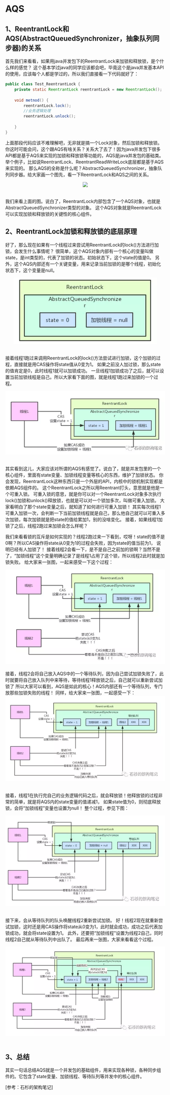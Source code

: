 # AQS

## 1、ReentrantLock和AQS(AbstractQueuedSynchronizer，抽象队列同步器)的关系

首先我们来看看，如果用java并发包下的ReentrantLock来加锁和释放锁，是个什么样的感觉？
这个基本学过java的同学应该都会吧，毕竟这个是java并发基本API的使用，应该每个人都是学过的，所以我们直接看一下代码就好了：
```java
public class Test_ReentrantLock {
    private static ReentrantLock reentrantLock = new ReentrantLock();

    void metnod() {
        reentrantLock.lock();
        //业务逻辑处理
        reentrantLock.unlock();

    }
}
```

上面那段代码应该不难理解吧，无非就是搞一个Lock对象，然后加锁和释放锁。
你这时可能会问，这个跟AQS有啥关系？关系大了去了！因为java并发包下很多API都是基于AQS来实现的加锁和释放锁等功能的，AQS是java并发包的基础类。
举个例子，比如说ReentrantLock、ReentrantReadWriteLock底层都是基于AQS来实现的。
那么AQS的全称是什么呢？AbstractQueuedSynchronizer，抽象队列同步器。给大家画一个图先，看一下ReentrantLock和AQS之间的关系。
<div align="center"> <img src="../../pics/ReentrantLock和AQS.png"/> </div><br>

我们来看上面的图。说白了，ReentrantLock内部包含了一个AQS对象，也就是AbstractQueuedSynchronizer类型的对象。
这个AQS对象就是ReentrantLock可以实现加锁和释放锁的关键性的核心组件。

## 2、ReentrantLock加锁和释放锁的底层原理

好了，那么现在如果有一个线程过来尝试用ReentrantLock的lock()方法进行加锁，会发生什么事情呢？
很简单，这个AQS对象内部有一个核心的变量叫做state，是int类型的，代表了加锁的状态。初始状态下，这个state的值是0。
另外，这个AQS内部还有一个关键变量，用来记录当前加锁的是哪个线程，初始化状态下，这个变量是null。
<div align="center"> <img src="../../pics/AQS1.png"/> </div><br>

接着线程1跑过来调用ReentrantLock的lock()方法尝试进行加锁，这个加锁的过程，直接就是用CAS操作将state值从0变为1。
如果之前没人加过锁，那么state的值肯定是0，此时线程1就可以加锁成功。
一旦线程1加锁成功了之后，就可以设置当前加锁线程是自己。所以大家看下面的图，就是线程1跑过来加锁的一个过程。
<div align="center"> <img src="../../pics/AQS2.png"/> </div><br>

其实看到这儿，大家应该对所谓的AQS有感觉了。说白了，就是并发包里的一个核心组件，里面有state变量、加锁线程变量等核心的东西，维护了加锁状态。
你会发现，ReentrantLock这种东西只是一个外层的API，内核中的锁机制实现都是依赖AQS组件的。
这个ReentrantLock之所以用Reentrant打头，意思就是他是一个可重入锁。
可重入锁的意思，就是你可以对一个ReentrantLock对象多次执行lock()加锁和unlock()释放锁，也就是可以对一个锁加多次，叫做可重入加锁。
大家看明白了那个state变量之后，就知道了如何进行可重入加锁！
其实每次线程1可重入加锁一次，会判断一下当前加锁线程就是自己，那么他自己就可以可重入多次加锁，每次加锁就是把state的值给累加1，别的没啥变化。
接着，如果线程1加锁了之后，线程2跑过来加锁会怎么样呢？

我们来看看锁的互斥是如何实现的？线程2跑过来一下看到，哎呀！state的值不是0啊？所以CAS操作将state从0变为1的过程会失败，因为state的值当前为1，
说明已经有人加锁了！
接着线程2会看一下，是不是自己之前加的锁啊？当然不是了，“加锁线程”这个变量明确记录了是线程1占用了这个锁，所以线程2此时就是加锁失败。
给大家来一张图，一起来感受一下这个过程：
<div align="center"> <img src="../../pics/AQS3.png"/> </div><br>
接着，线程2会将自己放入AQS中的一个等待队列，因为自己尝试加锁失败了，此时就要将自己放入队列中来等待，等待线程1释放锁之后，自己就可以重新尝试加锁了
所以大家可以看到，AQS是如此的核心！AQS内部还有一个等待队列，专门放那些加锁失败的线程！
同样，给大家来一张图，一起感受一下：
<div align="center"> <img src="../../pics/AQS4.png"/> </div><br>

接着，线程1在执行完自己的业务逻辑代码之后，就会释放锁！他释放锁的过程非常的简单，就是将AQS内的state变量的值递减1，
如果state值为0，则彻底释放锁，会将“加锁线程”变量也设置为null！
整个过程，参见下图：
<div align="center"> <img src="../../pics/AQS5.png"/> </div><br>

接下来，会从等待队列的队头唤醒线程2重新尝试加锁。
好！线程2现在就重新尝试加锁，这时还是用CAS操作将state从0变为1，此时就会成功，成功之后代表加锁成功，就会将state设置为1。
此外，还要把“加锁线程”设置为线程2自己，同时线程2自己就从等待队列中出队了。
最后再来一张图，大家来看看这个过程。
<div align="center"> <img src="../../pics/AQS6.png"/> </div><br>

## 3、总结
其实一句话总结AQS就是一个并发包的基础组件，用来实现各种锁，各种同步组件的。它包含了state变量、加锁线程、等待队列等并发中的核心组件。

[参考：石杉的架构笔记]